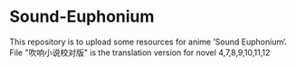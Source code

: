 # Sound-Euphonium
This repository is to upload some resources for anime ’Sound Euphonium‘. 
File "吹响小说校对版" is the translation version for novel 4,7,8,9,10,11,12
